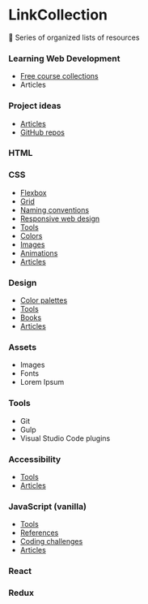 # LinkCollection
🔗 Series of organized lists of resources

### Learning Web Development
- [Free course collections](https://github.com/jpacsai/LinkCollection/blob/master/Collections/learning.md#learning-paths)
- Articles

### Project ideas
- [Articles](https://github.com/jpacsai/LinkCollection/blob/master/Collections/projects.md#articles)
- [GitHub repos](https://github.com/jpacsai/LinkCollection/blob/master/Collections/projects.md#repos)

### HTML

### CSS
- [Flexbox](https://github.com/jpacsai/LinkCollection/edit/master/Collections/css.md#flexbox)
- [Grid](https://github.com/jpacsai/LinkCollection/edit/master/Collections/css.md#grid)
- [Naming conventions](https://github.com/jpacsai/LinkCollection/edit/master/Collections/css.md#naming-conventions)
- [Responsive web design](https://github.com/jpacsai/LinkCollection/edit/master/Collections/css.md#responsive-web-design)
- [Tools](https://github.com/jpacsai/LinkCollection/edit/master/Collections/css.md#tools)
- [Colors](https://github.com/jpacsai/LinkCollection/edit/master/Collections/css.md#colors)
- [Images](https://github.com/jpacsai/LinkCollection/edit/master/Collections/css.md#images)
- [Animations](https://github.com/jpacsai/LinkCollection/edit/master/Collections/css.md#animations)
- [Articles](https://github.com/jpacsai/LinkCollection/edit/master/Collections/css.md#articles)

### Design
- [Color palettes](https://github.com/jpacsai/LinkCollection/blob/master/Collections/design.md#color-palettes)
- [Tools](https://github.com/jpacsai/LinkCollection/blob/master/Collections/design.md#tools)
- [Books](https://github.com/jpacsai/LinkCollection/blob/master/Collections/design.md#books)
- [Articles](https://github.com/jpacsai/LinkCollection/blob/master/Collections/design.md#articles)

### Assets
- Images
- Fonts
- Lorem Ipsum

### Tools
- Git
- Gulp
- Visual Studio Code plugins

### Accessibility
- [Tools](https://github.com/jpacsai/LinkCollection/blob/master/Collections/a11y.md#tools)
- [Articles](https://github.com/jpacsai/LinkCollection/blob/master/Collections/a11y.md#articles)

### JavaScript (vanilla)
- [Tools](https://github.com/jpacsai/LinkCollection/edit/master/Collections/vanillaJS.md#tools)
- [References](https://github.com/jpacsai/LinkCollection/edit/master/Collections/vanillaJS.md#references)
- [Coding challenges](https://github.com/jpacsai/LinkCollection/edit/master/Collections/vanillaJS.md#challenge-websites)
- [Articles](https://github.com/jpacsai/LinkCollection/edit/master/Collections/vanillaJS.md#articles)

### React

### Redux
